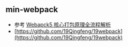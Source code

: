 ## min-webpack

- 参考 [Webapck5 核心打包原理全流程解析](https://juejin.cn/post/7031546400034947108)
- [https://github.com/19Qingfeng/19webpack](https://github.com/19Qingfeng/19webpack)

